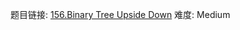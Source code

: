 题目链接: [156.Binary Tree Upside Down][1]
难度: Medium

[1]: https://leetcode.com/problems/binary-tree-upside-down/